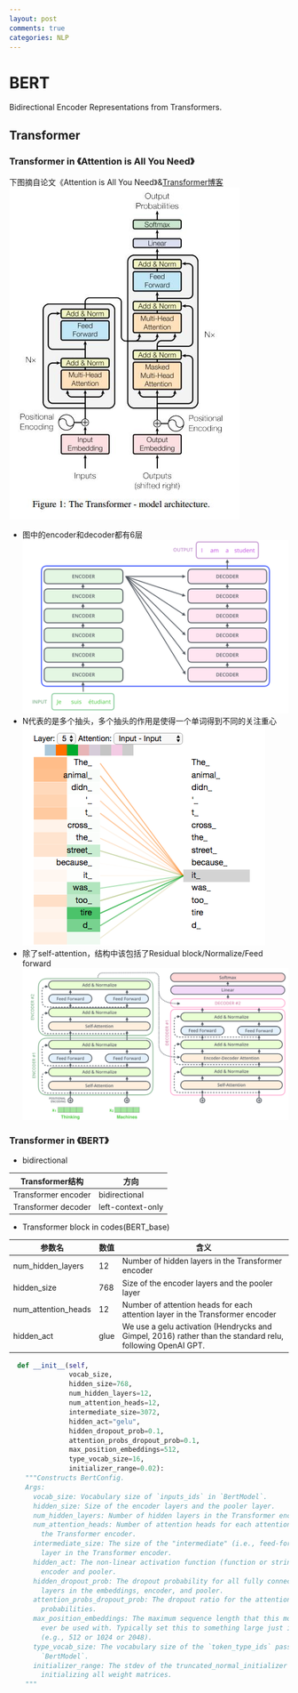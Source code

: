 ```yaml
---
layout: post
comments: true
categories: NLP
---
```

# BERT
Bidirectional Encoder Representations from Transformers. 

## Transformer
### Transformer in 《Attention is All You Need》
下图摘自论文《Attention is All You Need》&[Transformer博客](https://jalammar.github.io/illustrated-transformer/)
![Transformer](/_posts/NLP/images/Transformer01.jpg)
- 图中的encoder和decoder都有6层
![Transformer](/_posts/NLP/images/Transformer02.jpg)
- N代表的是多个抽头，多个抽头的作用是使得一个单词得到不同的关注重心
![Transformer](/_posts/NLP/images/Transformer03.jpg)
- 除了self-attention，结构中该包括了Residual block/Normalize/Feed forward
![Transformer](/_posts/NLP/images/Transformer04.jpg)

### Transformer in 《BERT》 
- bidirectional

|Transformer结构|方向|
|------|------|
|Transformer encoder| bidirectional |
| Transformer decoder| left-context-only|

- Transformer block in codes(BERT_base)

| 参数名 | 数值 | 含义 |
|------|------|------|
| num_hidden_layers | 12 | Number of hidden layers in the Transformer encoder|
|hidden_size| 768|Size of the encoder layers and the pooler layer|
|num_attention_heads| 12 |Number of attention heads for each attention layer in the Transformer encoder|
|hidden_act| glue | We use a gelu activation (Hendrycks and Gimpel, 2016) rather than the standard relu, following OpenAI GPT.|

```python
  def __init__(self,
               vocab_size,
               hidden_size=768,
               num_hidden_layers=12,
               num_attention_heads=12,
               intermediate_size=3072,
               hidden_act="gelu",
               hidden_dropout_prob=0.1,
               attention_probs_dropout_prob=0.1,
               max_position_embeddings=512,
               type_vocab_size=16,
               initializer_range=0.02):
    """Constructs BertConfig.
    Args:
      vocab_size: Vocabulary size of `inputs_ids` in `BertModel`.
      hidden_size: Size of the encoder layers and the pooler layer.
      num_hidden_layers: Number of hidden layers in the Transformer encoder.
      num_attention_heads: Number of attention heads for each attention layer in
        the Transformer encoder.
      intermediate_size: The size of the "intermediate" (i.e., feed-forward)
        layer in the Transformer encoder.
      hidden_act: The non-linear activation function (function or string) in the
        encoder and pooler.
      hidden_dropout_prob: The dropout probability for all fully connected
        layers in the embeddings, encoder, and pooler.
      attention_probs_dropout_prob: The dropout ratio for the attention
        probabilities.
      max_position_embeddings: The maximum sequence length that this model might
        ever be used with. Typically set this to something large just in case
        (e.g., 512 or 1024 or 2048).
      type_vocab_size: The vocabulary size of the `token_type_ids` passed into
        `BertModel`.
      initializer_range: The stdev of the truncated_normal_initializer for
        initializing all weight matrices.
    """
```